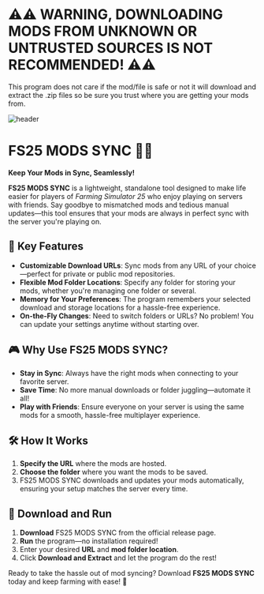 # ⚠️⚠️ WARNING, DOWNLOADING MODS FROM UNKNOWN OR UNTRUSTED SOURCES IS NOT RECOMMENDED! ⚠️⚠️
This program does not care if the mod/file is safe or not it will download and extract the .zip files so be sure you trust where you are getting your mods from.

![header](https://github.com/user-attachments/assets/15552581-e2a0-4685-9485-26c26111b7ed)

# FS25 MODS SYNC 🚜✨  

**Keep Your Mods in Sync, Seamlessly!**  

**FS25 MODS SYNC** is a lightweight, standalone tool designed to make life easier for players of *Farming Simulator 25* who enjoy playing on servers with friends. Say goodbye to mismatched mods and tedious manual updates—this tool ensures that your mods are always in perfect sync with the server you're playing on.  

## 🚀 Key Features  
- **Customizable Download URLs**: Sync mods from any URL of your choice—perfect for private or public mod repositories.  
- **Flexible Mod Folder Locations**: Specify any folder for storing your mods, whether you're managing one folder or several.  
- **Memory for Your Preferences**: The program remembers your selected download and storage locations for a hassle-free experience.  
- **On-the-Fly Changes**: Need to switch folders or URLs? No problem! You can update your settings anytime without starting over.  

## 🎮 Why Use FS25 MODS SYNC?  
- **Stay in Sync**: Always have the right mods when connecting to your favorite server.  
- **Save Time**: No more manual downloads or folder juggling—automate it all!  
- **Play with Friends**: Ensure everyone on your server is using the same mods for a smooth, hassle-free multiplayer experience.  

## 🛠️ How It Works  
1. **Specify the URL** where the mods are hosted.  
2. **Choose the folder** where you want the mods to be saved.  
3. FS25 MODS SYNC downloads and updates your mods automatically, ensuring your setup matches the server every time.  

## 🏁 Download and Run  
1. **Download** FS25 MODS SYNC from the official release page.  
2. **Run** the program—no installation required!  
3. Enter your desired **URL** and **mod folder location**.  
4. Click **Download and Extract** and let the program do the rest!  

Ready to take the hassle out of mod syncing? Download **FS25 MODS SYNC** today and keep farming with ease! 🌾
